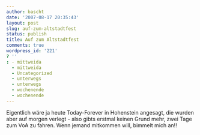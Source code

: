 ```yaml
---
author: bascht
date: '2007-08-17 20:35:43'
layout: post
slug: auf-zum-altstadtfest
status: publish
title: Auf zum Altstadtfest
comments: true
wordpress_id: '221'
? ''
: - mittweida
  - mittweida
  - Uncategorized
  - unterwegs
  - unterwegs
  - wochenende
  - wochenende
---
```


Eigentlich wäre ja heute Today-Forever in Hohenstein angesagt, die
wurden aber auf morgen verlegt - also gibts erstmal keinen Grund
mehr, zwei Tage zum VoA zu fahren. Wenn jemand mitkommen will,
bimmelt mich an!!


